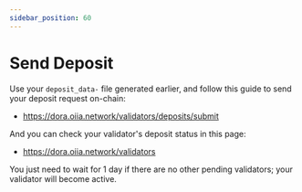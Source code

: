 ```yaml
---
sidebar_position: 60
---
```


# Send Deposit

Use your `deposit_data-` file generated earlier, and follow this guide to send your deposit request on-chain:

- https://dora.oiia.network/validators/deposits/submit


And you can check your validator's deposit status in this page:

- https://dora.oiia.network/validators

You just need to wait for 1 day if there are no other pending validators; your validator will become active.

